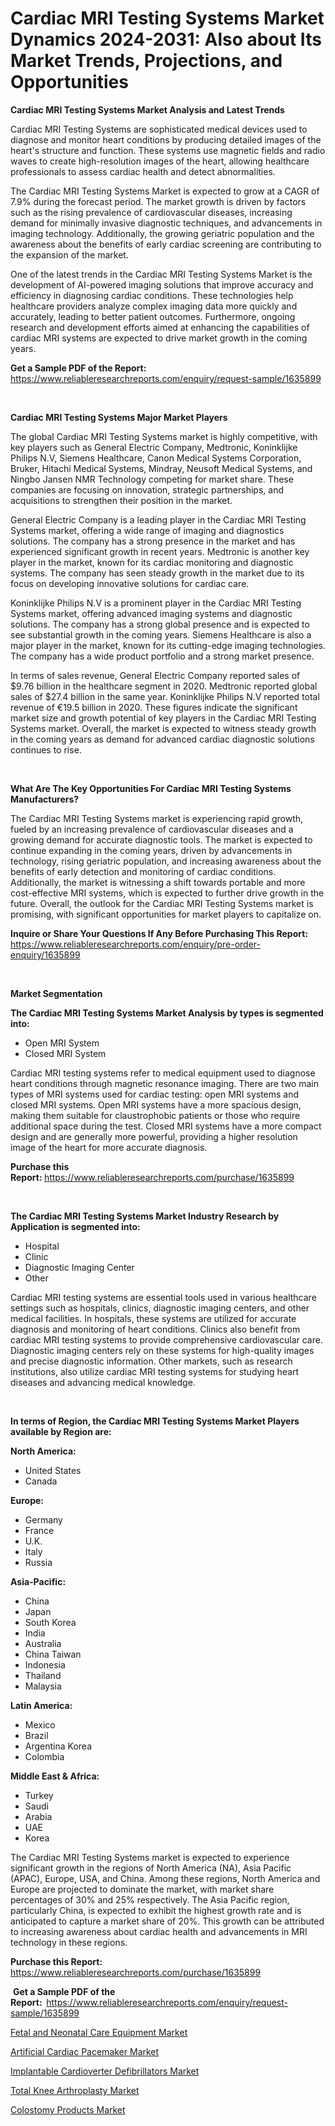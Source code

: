 <p><h1>Cardiac MRI Testing Systems Market Dynamics 2024-2031: Also about Its Market Trends, Projections, and Opportunities</h1></p><p><strong>Cardiac MRI Testing Systems Market Analysis and Latest Trends</strong></p>
<p><p>Cardiac MRI Testing Systems are sophisticated medical devices used to diagnose and monitor heart conditions by producing detailed images of the heart's structure and function. These systems use magnetic fields and radio waves to create high-resolution images of the heart, allowing healthcare professionals to assess cardiac health and detect abnormalities.</p><p>The Cardiac MRI Testing Systems Market is expected to grow at a CAGR of 7.9% during the forecast period. The market growth is driven by factors such as the rising prevalence of cardiovascular diseases, increasing demand for minimally invasive diagnostic techniques, and advancements in imaging technology. Additionally, the growing geriatric population and the awareness about the benefits of early cardiac screening are contributing to the expansion of the market.</p><p>One of the latest trends in the Cardiac MRI Testing Systems Market is the development of AI-powered imaging solutions that improve accuracy and efficiency in diagnosing cardiac conditions. These technologies help healthcare providers analyze complex imaging data more quickly and accurately, leading to better patient outcomes. Furthermore, ongoing research and development efforts aimed at enhancing the capabilities of cardiac MRI systems are expected to drive market growth in the coming years.</p></p>
<p><strong>Get a Sample PDF of the Report:&nbsp;</strong> <a href="https://www.reliableresearchreports.com/enquiry/request-sample/1635899">https://www.reliableresearchreports.com/enquiry/request-sample/1635899</a></p>
<p>&nbsp;</p>
<p><strong>Cardiac MRI Testing Systems Major Market Players</strong></p>
<p><p>The global Cardiac MRI Testing Systems market is highly competitive, with key players such as General Electric Company, Medtronic, Koninklijke Philips N.V, Siemens Healthcare, Canon Medical Systems Corporation, Bruker, Hitachi Medical Systems, Mindray, Neusoft Medical Systems, and Ningbo Jansen NMR Technology competing for market share. These companies are focusing on innovation, strategic partnerships, and acquisitions to strengthen their position in the market.</p><p>General Electric Company is a leading player in the Cardiac MRI Testing Systems market, offering a wide range of imaging and diagnostics solutions. The company has a strong presence in the market and has experienced significant growth in recent years. Medtronic is another key player in the market, known for its cardiac monitoring and diagnostic systems. The company has seen steady growth in the market due to its focus on developing innovative solutions for cardiac care.</p><p>Koninklijke Philips N.V is a prominent player in the Cardiac MRI Testing Systems market, offering advanced imaging systems and diagnostic solutions. The company has a strong global presence and is expected to see substantial growth in the coming years. Siemens Healthcare is also a major player in the market, known for its cutting-edge imaging technologies. The company has a wide product portfolio and a strong market presence.</p><p>In terms of sales revenue, General Electric Company reported sales of $9.76 billion in the healthcare segment in 2020. Medtronic reported global sales of $27.4 billion in the same year. Koninklijke Philips N.V reported total revenue of €19.5 billion in 2020. These figures indicate the significant market size and growth potential of key players in the Cardiac MRI Testing Systems market. Overall, the market is expected to witness steady growth in the coming years as demand for advanced cardiac diagnostic solutions continues to rise.</p></p>
<p>&nbsp;</p>
<p><strong>What Are The Key Opportunities For Cardiac MRI Testing Systems Manufacturers?</strong></p>
<p><p>The Cardiac MRI Testing Systems market is experiencing rapid growth, fueled by an increasing prevalence of cardiovascular diseases and a growing demand for accurate diagnostic tools. The market is expected to continue expanding in the coming years, driven by advancements in technology, rising geriatric population, and increasing awareness about the benefits of early detection and monitoring of cardiac conditions. Additionally, the market is witnessing a shift towards portable and more cost-effective MRI systems, which is expected to further drive growth in the future. Overall, the outlook for the Cardiac MRI Testing Systems market is promising, with significant opportunities for market players to capitalize on.</p></p>
<p><strong>Inquire or Share Your Questions If Any Before Purchasing This Report:</strong> <a href="https://www.reliableresearchreports.com/enquiry/pre-order-enquiry/1635899">https://www.reliableresearchreports.com/enquiry/pre-order-enquiry/1635899</a></p>
<p>&nbsp;</p>
<p><strong>Market Segmentation</strong></p>
<p><strong>The Cardiac MRI Testing Systems Market Analysis by types is segmented into:</strong></p>
<p><ul><li>Open MRI System</li><li>Closed MRI System</li></ul></p>
<p><p>Cardiac MRI testing systems refer to medical equipment used to diagnose heart conditions through magnetic resonance imaging. There are two main types of MRI systems used for cardiac testing: open MRI systems and closed MRI systems. Open MRI systems have a more spacious design, making them suitable for claustrophobic patients or those who require additional space during the test. Closed MRI systems have a more compact design and are generally more powerful, providing a higher resolution image of the heart for more accurate diagnosis.</p></p>
<p><strong>Purchase this Report:&nbsp;</strong><a href="https://www.reliableresearchreports.com/purchase/1635899">https://www.reliableresearchreports.com/purchase/1635899</a></p>
<p>&nbsp;</p>
<p><strong>The Cardiac MRI Testing Systems Market Industry Research by Application is segmented into:</strong></p>
<p><ul><li>Hospital</li><li>Clinic</li><li>Diagnostic Imaging Center</li><li>Other</li></ul></p>
<p><p>Cardiac MRI testing systems are essential tools used in various healthcare settings such as hospitals, clinics, diagnostic imaging centers, and other medical facilities. In hospitals, these systems are utilized for accurate diagnosis and monitoring of heart conditions. Clinics also benefit from cardiac MRI testing systems to provide comprehensive cardiovascular care. Diagnostic imaging centers rely on these systems for high-quality images and precise diagnostic information. Other markets, such as research institutions, also utilize cardiac MRI testing systems for studying heart diseases and advancing medical knowledge.</p></p>
<p>&nbsp;</p>
<p><strong>In terms of Region, the Cardiac MRI Testing Systems Market Players available by Region are:</strong></p>
<p>
    <p> <strong> North America: </strong>
        <ul>
            <li>United States</li>
            <li>Canada</li>
        </ul>
        </p> 
    <p> <strong> Europe: </strong>
        <ul>
            <li>Germany</li>
            <li>France</li>
            <li>U.K.</li>
            <li>Italy</li>
            <li>Russia</li>
        </ul>
        </p> 
    <p> <strong> Asia-Pacific: </strong>
        <ul>
            <li>China</li>
            <li>Japan</li>
            <li>South Korea</li>
            <li>India</li>
            <li>Australia</li>
            <li>China Taiwan</li>
            <li>Indonesia</li>
            <li>Thailand</li>
            <li>Malaysia</li>
        </ul>
        </p> 
    <p> <strong> Latin America: </strong>
        <ul>
            <li>Mexico</li>
            <li>Brazil</li>
            <li>Argentina Korea</li>
            <li>Colombia</li>
        </ul>
        </p> 
    <p> <strong> Middle East & Africa: </strong>
        <ul>
            <li>Turkey</li>
            <li>Saudi</li>
            <li>Arabia</li>
            <li>UAE</li>
            <li>Korea</li>
        </ul>
    </p>
    </p>
<p><p>The Cardiac MRI Testing Systems market is expected to experience significant growth in the regions of North America (NA), Asia Pacific (APAC), Europe, USA, and China. Among these regions, North America and Europe are projected to dominate the market, with market share percentages of 30% and 25% respectively. The Asia Pacific region, particularly China, is expected to exhibit the highest growth rate and is anticipated to capture a market share of 20%. This growth can be attributed to increasing awareness about cardiac health and advancements in MRI technology in these regions.</p></p>
<p><strong>Purchase this Report: </strong><a href="https://www.reliableresearchreports.com/purchase/1635899">https://www.reliableresearchreports.com/purchase/1635899</a></p>
<p>&nbsp;<strong>Get a Sample PDF of the Report:&nbsp;&nbsp;</strong><a href="https://www.reliableresearchreports.com/enquiry/request-sample/1635899">https://www.reliableresearchreports.com/enquiry/request-sample/1635899</a></p>
<p><strong></strong></p>
<p><p><a href="https://medium.com/@frankpeters35/analyzing-fetal-and-neonatal-care-equipment-market-global-industry-perspective-and-forecast-2024-a8d4dc4e33bb">Fetal and Neonatal Care Equipment Market</a></p><p><a href="https://medium.com/@terrellconn/artificial-cardiac-pacemaker-market-research-report-its-history-and-forecast-2024-to-2031-4fc14cdeed74">Artificial Cardiac Pacemaker Market</a></p><p><a href="https://medium.com/@anibalstamm1912/implantable-cardioverter-defibrillators-market-outlook-industry-overview-and-forecast-2024-to-1f6dacf83085">Implantable Cardioverter Defibrillators Market</a></p><p><a href="https://medium.com/@anibalstamm1912/total-knee-arthroplasty-market-outlook-industry-overview-and-forecast-2024-to-2031-b06362a8f660">Total Knee Arthroplasty Market</a></p><p><a href="https://medium.com/@terrellconn/colostomy-products-market-trends-and-market-analysis-forecasted-for-period-2024-2031-c82e12a38f38">Colostomy Products Market</a></p></p>